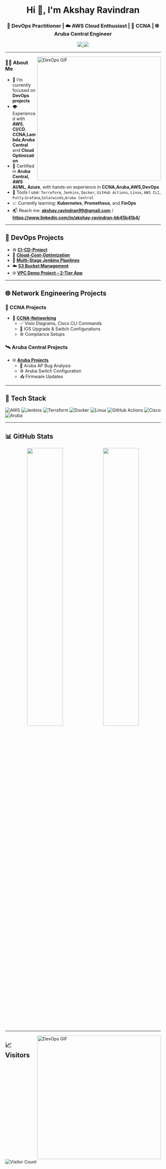 <h1 align="center">Hi 👋, I'm Akshay Ravindran</h1>
<h3 align="center">🚀 DevOps Practitioner | ☁️ AWS Cloud Enthusiast | 🧠 CCNA | 🌐 Aruba Central Engineer</h3>

<p align="center">
  <a href="https://www.linkedin.com/in/akshay-ravindran-bb45b41b4/">
    <img src="https://img.shields.io/badge/-LinkedIn-blue?style=flat-square&logo=Linkedin&logoColor=white" />
  </a>
  <a href="mailto:akshay.ravindran99@gmail.com">
    <img src="https://img.shields.io/badge/-akshay@example.com-c14438?style=flat-square&logo=Gmail&logoColor=white" />
  </a>
</p>

---

<img align="right" alt="DevOps GIF" width="400" src="https://media3.giphy.com/media/v1.Y2lkPTc5MGI3NjExMnM1bGE1bzRpbHFrb25udnQzbzJ5NTNzN2ZtN3h4aGFpeGNraDZ0ZiZlcD12MV9pbnRlcm5hbF9naWZfYnlfaWQmY3Q9Zw/dWesBcTLavkZuG35MI/giphy.gif">

### 👨‍💻 About Me

- 🔭 I’m currently focused on **DevOps projects**
- 🌩️ Experienced with **AWS**, **CI/CD**, **CCNA**,**Lambda**,**Aruba Central** and **Cloud Optimization**
- 🧠 Certified in **Aruba Central, AWS AI/ML, Azure**, with hands-on experience in **CCNA,Aruba,AWS,DevOps**
- 🧰 Tools I use: `Terraform`, `Jenkins`, `Docker`, `GitHub Actions`, `Linux`, `AWS CLI`, `Putty`.`Grafana`,`Solarwinds`,`Aruba Central`
- 📈 Currently learning: **Kubernetes**, **Prometheus**, and **FinOps**
- 📬 Reach me: **akshay.ravindran99@gmail.com** / **https://www.linkedin.com/in/akshay-ravindran-bb45b41b4/**

---

## 🚀 DevOps Projects

- ⚙️ **[CI-CD-Project](https://github.com/akshay-ravindran-cloud/akshay.ravindran/tree/main/CI-CD-Project)**  
- 💸 **[Cloud-Cost-Optimization](https://github.com/akshay-ravindran-cloud/akshay.ravindran/tree/main/Cloud-Cost-Optimization)**  
- 🧪 **[Multi-Stage Jenkins Pipelines](https://github.com/akshay-ravindran-cloud/akshay.ravindran/tree/main/multi-stage-multi-agent)**  
- ☁️ **[S3 Bucket Management](https://github.com/akshay-ravindran-cloud/akshay.ravindran/tree/main/S3%20Bucket)**  
- 🌐 **[VPC Demo Project – 2-Tier App](https://github.com/akshay-ravindran-cloud/akshay.ravindran/tree/main/VPC%20Demo%20Project)**  

---

## 🌐 Network Engineering Projects

### 🔌 CCNA Projects

- 📡 **[CCNA-Networking](https://github.com/akshay-ravindran-cloud/CCNA-Networking)**
  - ✅ Visio Diagrams, Cisco CLI Commands
  - 🔧 IOS Upgrade & Switch Configurations
  - ⚙️ Compliance Setups

### 🛰️ Aruba Central Projects

- 🌐 **[Aruba Projects](https://github.com/akshay-ravindran-cloud/Aruba-Central)**
  - 🐛 Aruba AP Bug Analysis
  - ⚙️ Aruba Switch Configuration
  - 📤 Firmware Updates

---

## 🧰 Tech Stack

![AWS](https://img.shields.io/badge/AWS-232F3E?style=for-the-badge&logo=amazonaws&logoColor=white)
![Jenkins](https://img.shields.io/badge/Jenkins-D24939?style=for-the-badge&logo=jenkins&logoColor=white)
![Terraform](https://img.shields.io/badge/Terraform-7B42BC?style=for-the-badge&logo=terraform&logoColor=white)
![Docker](https://img.shields.io/badge/Docker-0db7ed?style=for-the-badge&logo=docker&logoColor=white)
![Linux](https://img.shields.io/badge/Linux-FCC624?style=for-the-badge&logo=linux&logoColor=black)
![GitHub Actions](https://img.shields.io/badge/GitHub%20Actions-2088FF?style=for-the-badge&logo=github-actions&logoColor=white)
![Cisco](https://img.shields.io/badge/Cisco-1BA0D7?style=for-the-badge&logo=cisco&logoColor=white)
![Aruba](https://img.shields.io/badge/Aruba-orange?style=for-the-badge&logo=hewlett-packard&logoColor=white)

---

## 📊 GitHub Stats

<p align="center">
  <img width="48%" src="https://github-readme-stats.vercel.app/api?username=akshay-ravindran-cloud&show_icons=true&theme=tokyonight" />
  <img width="48%" src="https://github-readme-stats.vercel.app/api/top-langs/?username=akshay-ravindran-cloud&layout=compact&theme=tokyonight" />
</p>

---
<img align="right" alt="DevOps GIF" width="400" src="https://media4.giphy.com/media/v1.Y2lkPTc5MGI3NjExcnV0OWxrMHM3aWJqdnNpNHNxcmNzaHJsYng4enJrMXByb3Y0YnlvdiZlcD12MV9pbnRlcm5hbF9naWZfYnlfaWQmY3Q9Zw/3oEdva9BUHPIs2SkGk/giphy.gif">

## 📈 Visitors

![Visitor Count](https://komarev.com/ghpvc/?username=akshay-ravindran-cloud&color=blue)

